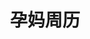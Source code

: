 ---
description: 怀孕期间，每周都需要注意什么。
layout: post
results:
- primaryGenreName: Health & Fitness
  version: '1.0'
  trackViewUrl: https://itunes.apple.com/cn/app/yun-ma-zhou-li/id725296055?mt=8&uo=4
  artworkUrl100: http://a1671.phobos.apple.com/us/r30/Purple/v4/40/cb/42/40cb4258-583c-e866-6db4-4afa74bdfdac/mzl.efufkplj.png
  artworkUrl60: http://a463.phobos.apple.com/us/r30/Purple4/v4/7f/ce/ed/7fceedab-4f60-d7a1-9797-50ee5d86b60c/Icon.png
  sellerName: Mu Niu
  supportedDevices:
  - iPhone5c
  - iPad2Wifi
  - iPad3G
  - iPhone5s
  - iPhone-3GS
  - iPadWifi
  - iPodTouchThirdGen
  - iPhone5
  - iPodTouchFifthGen
  - iPadFourthGen
  - iPadFourthGen4G
  - iPhone4S
  - iPadThirdGen
  - iPad23G
  - iPadThirdGen4G
  - iPadMini
  - iPhone4
  - iPodTouchourthGen
  - iPadMini4G
  genres:
  - 健康健美
  - 生活
  trackName: 孕妈周历
  description: “孕妈周历”是为广大孕妈度身定制的一款孕期工具, 它能帮助您记录下整个孕期的心情以及身体变化情况, 并适时地提醒您在每个怀孕阶段的注意事项,
    一直到宝宝诞生之时。
  price: 0
  trackId: 725296055
  releaseDate: '2013-10-22T04:53:53Z'
  screenshotUrls:
  - http://a4.mzstatic.com/us/r30/Purple6/v4/7c/c1/9b/7cc19bb3-cd28-ff67-b24b-a4dd5419f608/screen1136x1136.jpeg
  - http://a3.mzstatic.com/us/r30/Purple/v4/ff/75/68/ff7568f1-15ef-fd12-a36b-e197e0ddf82f/screen1136x1136.jpeg
  - http://a4.mzstatic.com/us/r30/Purple/v4/96/4c/a3/964ca3b7-4aa4-d489-a935-3ae8c69c9789/screen1136x1136.jpeg
  - http://a3.mzstatic.com/us/r30/Purple6/v4/ad/d3/9c/add39cb6-1a79-08bb-8554-15580eb3769e/screen1136x1136.jpeg
  - http://a5.mzstatic.com/us/r30/Purple/v4/c1/60/6d/c1606d31-2805-8c96-84dc-5175c678eae4/screen1136x1136.jpeg
  artistViewUrl: https://itunes.apple.com/cn/artist/mu-niu/id717804292?uo=4
  primaryGenreId: 6013
  kind: software
  fileSizeBytes: '666047'
  bundleId: cn.chenbing
  trackContentRating: 4+
  artistName: Mu Niu
  trackCensoredName: 孕妈周历
  isGameCenterEnabled: false
  contentAdvisoryRating: 4+
  languageCodesISO2A:
  - EN
  features: &a []
  wrapperType: software
  artworkUrl512: http://a1671.phobos.apple.com/us/r30/Purple/v4/40/cb/42/40cb4258-583c-e866-6db4-4afa74bdfdac/mzl.efufkplj.png
  formattedPrice: 免费
  artistId: 717804292
  genreIds:
  - '6013'
  - '6012'
  currency: CNY
  ipadScreenshotUrls: *a
category: 健康健美
tags: tag1
resultCount: 1
title: 孕妈周历

---
